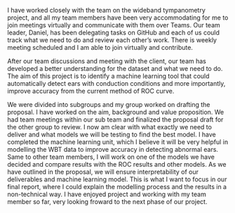 I have worked closely with the team on the wideband tympanometry project, and all my team members have been very accommodating for me to join meetings virtually and communicate with them over Teams. Our team leader, Daniel, has been delegating tasks on GitHub and each of us could track what we need to do and review each other’s work. There is weekly meeting scheduled and I am able to join virtually and contribute.

After our team discussions and meeting with the client, our team has developed a better understanding for the dataset and what we need to do. The aim of this project is to identify a machine learning tool that could automatically detect ears with conduction conditions and more importantly, improve accuracy from the current method of ROC curve.

We were divided into subgroups and my group worked on drafting the proposal. I have worked on the aim, background and value proposition. We had team meetings within our sub team and finalized the proposal draft for the other group to review. I now am clear with what exactly we need to deliver and what models we will be testing to find the best model. I have completed the machine learning unit, which I believe it will be very helpful in modelling the WBT data to improve accuracy in detecting abnormal ears. Same to other team members, I will work on one of the models we have decided and compare results with the ROC results and other models. As we have outlined in the proposal, we will ensure interpretability of our deliverables and machine learning model. This is what I want to focus in our final report, where I could explain the modelling process and the results in a non-technical way. I have enjoyed project and working with my team member so far, very looking froward to the next phase of our project.
